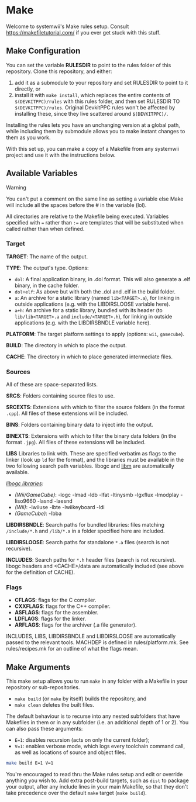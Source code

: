 # Make

Welcome to systemwii's Make rules setup. Consult <https://makefiletutorial.com/> if you ever get stuck with this stuff.

## Make Configuration

You can set the variable **RULESDIR** to point to the rules folder of this repository. Clone this repository, and either:
1. add it as a submodule to your repository and set RULESDIR to point to it directly, or
2. install it with `make install`, which replaces the entire contents of `$(DEVKITPPC)/rules` with this rules folder, and then set RULESDIR TO `$(DEVKITPPC)/rules`. Original DevkitPPC rules won't be affected by installing these, since they live scattered around `$(DEVKITPPC)/`.

Installing the rules lets you have an unchanging version at a global path, while including them by submodule allows you to make instant changes to them as you work.

With this set up, you can make a copy of a Makefile from any systemwii project and use it with the instructions below.

## Available Variables

> [!WARNING]  
> You can't put a comment on the same line as setting a variable else Make will include all the spaces before the # in the variable (lol).

All directories are relative to the Makefile being executed. Variables specified with `=` rather than `:=` are templates that will be substituted when called rather than when defined.

### Target

**TARGET**: The name of the output.

**TYPE**: The output's type. Options:
- `dol`: A final application binary, in .dol format. This will also generate a .elf binary, in the cache folder.
- `dol+elf`: As above but with both the .dol and .elf in the build folder.
- `a`: An archive for a static library (named `lib<TARGET>.a`), for linking in outside applications (e.g. with the LIBDIRSLOOSE variable here).
- `a+h`: An archive for a static library, bundled with its header (to `lib/lib<TARGET>.a` and `include/<TARGET>.h`), for linking in outside applications (e.g. with the LIBDIRSBNDLE variable here).

**PLATFORM**: The target platform settings to apply (options: `wii`, `gamecube`).

**BUILD**: The directory in which to place the output.

**CACHE**: The directory in which to place generated intermediate files.

### Sources

All of these are space-separated lists.

**SRCS**: Folders containing source files to use.

**SRCEXTS**: Extensions with which to filter the source folders (in the format `.cpp`). All files of these extensions will be included.

**BINS**: Folders containing binary data to inject into the output.

**BINEXTS**: Extensions with which to filter the binary data folders (in the format `.jpg`). All files of these extensions will be included.

**LIBS** Libraries to link with. These are specified verbatim as flags to the linker (look up `ld` for the format), and the libraries must be available in the two following search path variables. libogc and [libm](https://en.wikipedia.org/wiki/C_standard_library#Linking,_libm) are automatically available.

*[libogc libraries](https://github.com/devkitPro/libogc):*
- *(Wii/GameCube)*: -logc -lmad -ldb -lfat -ltinysmb -lgxflux -lmodplay -liso9660 -lasnd -laesnd
- *(Wii)*: -lwiiuse -lbte -lwiikeyboard -ldi
- *(GameCube)*: -lbba

**LIBDIRSBNDLE**: Search paths for bundled libraries: files matching `/include/*.h` and `/lib/*.a` in a folder specified here are included.

**LIBDIRSLOOSE**: Search paths for standalone `*.a` files (search is not recursive).

**INCLUDES**: Search paths for `*.h` header files (search is not recursive). libogc headers and \<CACHE\>/data are automatically included (see above for the definition of CACHE).

### Flags

* **CFLAGS**: flags for the C compiler.
* **CXXFLAGS**: flags for the C++ compiler.
* **ASFLAGS**: flags for the assembler.
* **LDFLAGS**: flags for the linker.
* **ARFLAGS**: flags for the archiver (.a file generator).

INCLUDES, LIBS, LIBDIRSBNDLE and LIBDIRSLOOSE are automatically passed to the relevant tools. MACHDEP is defined in rules/platform.mk. See rules/recipes.mk for an outline of what the flags mean.

## Make Arguments

This make setup allows you to run `make` in any folder with a Makefile in your repository or sub-repositories.

- `make build` (or `make` by itself) builds the repository, and
- `make clean` deletes the built files.

The default behaviour is to recurse into any nested subfolders that have Makefiles in them or in any subfolder (i.e. an additional depth of 1 or 2). You can also pass these arguments:

- `E=1`: disables recursion (acts on only the current folder);
- `V=1`: enables verbose mode, which logs every toolchain command call, as well as locations of source and object files.

```bash
make build E=1 V=1
```

You're encouraged to read thru the Make rules setup and edit or override anything you wish to. Add extra post-build targets, such as `dist` to package your output, after any include lines in your main Makefile, so that they don't take precedence over the default `make` target (`make build`).
